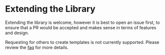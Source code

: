 # Extending the Library

Extending the library is welcome, however it is best to open an issue first, to ensure that a PR would be accepted and makes sense in terms of features and design.

Requesting for others to create templates is not currently supported. Please review the [faq](../user/faq.md#does-the-project-support-requests-for-additional-templates-or-additional-data-in-an-existing-template) for more details.
